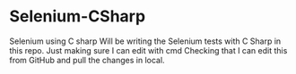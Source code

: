 # Selenium-CSharp
Selenium using C sharp 
Will be writing the Selenium tests with C Sharp in this repo.
Just making sure I can edit with cmd
Checking that I can edit this from GitHub and pull the changes in local.
